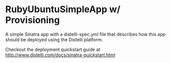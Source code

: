RubyUbuntuSimpleApp w/ Provisioning
===================

A simple Sinatra app with a distelli-spec.yml file that describes how this app should be deployed using the Distelli platform.

Checkout the deployment quickstart guide at http://www.distelli.com/docs/sinatra-quickstart.html
